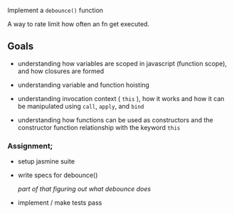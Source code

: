 Implement a `debounce()` function

A way to rate limit how often an fn get executed.

## Goals

- understanding how variables are scoped in javascript (function scope), and how closures are formed

- understanding variable and function hoisting

- understanding invocation context ( `this` ), how it works and how it can be manipulated using `call`, `apply`, and `bind`

- understanding how functions can be used as constructors and the constructor function relationship with the keyword `this`

### Assignment;



- setup jasmine suite

- write specs for debounce()

    _part of that figuring out what debounce does_

- implement / make tests pass


